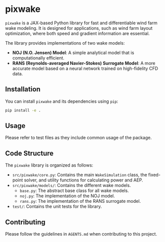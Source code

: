 # pixwake

`pixwake` is a JAX-based Python library for fast and differentiable wind farm wake modeling. It is designed for applications, such as wind farm layout optimization, where both speed and gradient information are essential.

The library provides implementations of two wake models:

-   **NOJ (N.O. Jensen) Model**: A simple analytical model that is computationally efficient.
-   **RANS (Reynolds-averaged Navier-Stokes) Surrogate Model**: A more accurate model based on a neural network trained on high-fidelity CFD data.

## Installation

You can install `pixwake` and its dependencies using `pip`:

```bash
pip install -e .
```

## Usage

Please refer to test files as they include common usage of the package.

## Code Structure

The `pixwake` library is organized as follows:

-   `src/pixwake/core.py`: Contains the main `WakeSimulation` class, the fixed-point solver, and utility functions for calculating power and AEP.
-   `src/pixwake/models/`: Contains the different wake models.
    -   `base.py`: The abstract base class for all wake models.
    -   `noj.py`: The implementation of the NOJ model.
    -   `rans.py`: The implementation of the RANS surrogate model.
-   `test/`: Contains the unit tests for the library.

## Contributing

Please follow the guidelines in `AGENTS.md` when contributing to this project.
